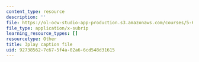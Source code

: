```yaml
---
content_type: resource
description: ''
file: https://ol-ocw-studio-app-production.s3.amazonaws.com/courses/5-61-physical-chemistry-fall-2017/927385627c675f4a02a66cd548d31615_TEMQhpsGFg.srt
file_type: application/x-subrip
learning_resource_types: []
resourcetype: Other
title: 3play caption file
uid: 92738562-7c67-5f4a-02a6-6cd548d31615
---
```

